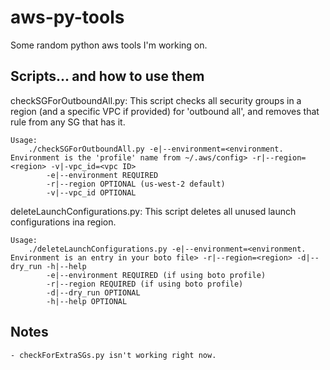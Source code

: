 aws-py-tools
============

Some random python aws tools I'm working on.

Scripts... and how to use them
------------------------------
checkSGForOutboundAll.py: This script checks all security groups in a region (and a specific VPC if provided) for 'outbound all', and removes that rule from any SG that has it.

    Usage:
        ./checkSGForOutboundAll.py -e|--environment=<environment.  Environment is the 'profile' name from ~/.aws/config> -r|--region=<region> -v|-vpc_id=<vpc ID>
            -e|--environment REQUIRED
            -r|--region OPTIONAL (us-west-2 default)
            -v|--vpc_id OPTIONAL

deleteLaunchConfigurations.py: This script deletes all unused launch configurations ina region.

    Usage:
        ./deleteLaunchConfigurations.py -e|--environment=<environment. Environment is an entry in your boto file> -r|--region=<region> -d|--dry_run -h|--help
            -e|--environment REQUIRED (if using boto profile)
            -r|--region REQUIRED (if using boto profile)
            -d|--dry_run OPTIONAL
            -h|--help OPTIONAL

Notes
-----
    - checkForExtraSGs.py isn't working right now.
